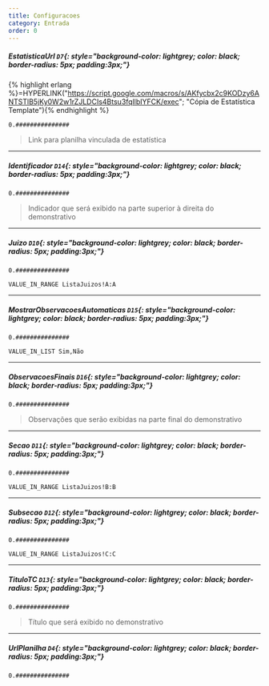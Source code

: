```yaml
---
title: Configuracoes
category: Entrada
order: 0
---
```


##### **EstatisticaUrl** `D7`{: style="background-color: lightgrey; color: black; border-radius: 5px; padding:3px;"}
{% highlight erlang %}=HYPERLINK("https://script.google.com/macros/s/AKfycbx2c9KODzy6ANTSTlB5jKy0W2w1rZJLDCIs4Btsu3fqllbIYFCK/exec"; "Cópia de Estatística Template"){% endhighlight %}


~~~
0.###############
~~~


> Link para planilha vinculada de estatística

* * *

##### **Identificador** `D14`{: style="background-color: lightgrey; color: black; border-radius: 5px; padding:3px;"}


~~~
0.###############
~~~


> Indicador que será exibido na parte superior à direita do demonstrativo

* * *

##### **Juizo** `D10`{: style="background-color: lightgrey; color: black; border-radius: 5px; padding:3px;"}


~~~
0.###############
~~~


~~~
VALUE_IN_RANGE ListaJuizos!A:A
~~~



* * *

##### **MostrarObservacoesAutomaticas** `D15`{: style="background-color: lightgrey; color: black; border-radius: 5px; padding:3px;"}


~~~
0.###############
~~~


~~~
VALUE_IN_LIST Sim,Não
~~~



* * *

##### **ObservacoesFinais** `D16`{: style="background-color: lightgrey; color: black; border-radius: 5px; padding:3px;"}


~~~
0.###############
~~~


> Observações que serão exibidas na parte final do demonstrativo

* * *

##### **Secao** `D11`{: style="background-color: lightgrey; color: black; border-radius: 5px; padding:3px;"}


~~~
0.###############
~~~


~~~
VALUE_IN_RANGE ListaJuizos!B:B
~~~



* * *

##### **Subsecao** `D12`{: style="background-color: lightgrey; color: black; border-radius: 5px; padding:3px;"}


~~~
0.###############
~~~


~~~
VALUE_IN_RANGE ListaJuizos!C:C
~~~



* * *

##### **TituloTC** `D13`{: style="background-color: lightgrey; color: black; border-radius: 5px; padding:3px;"}


~~~
0.###############
~~~


> Título que será exibido no demonstrativo

* * *

##### **UrlPlanilha** `D4`{: style="background-color: lightgrey; color: black; border-radius: 5px; padding:3px;"}


~~~
0.###############
~~~


